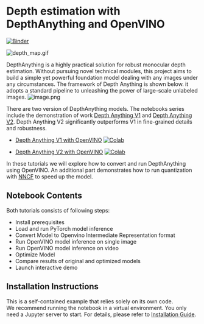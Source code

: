# Depth estimation with DepthAnything and OpenVINO

[![Binder](https://mybinder.org/badge_logo.svg)](https://mybinder.org/v2/gh/eaidova/openvino_notebooks_binder.git/main?urlpath=git-pull%3Frepo%3Dhttps%253A%252F%252Fgithub.com%252Fopenvinotoolkit%252Fopenvino_notebooks%26urlpath%3Dtree%252Fopenvino_notebooks%252Fnotebooks%2Fdepth-anythingh%2Fdepth-anything.ipynb)

![depth_map.gif](https://github.com/openvinotoolkit/openvino_notebooks/assets/29454499/a9a16658-512f-470c-a33c-0e1f9d0ae72c)


DepthAnything is a highly practical solution for robust monocular depth estimation. Without pursuing novel technical modules, this project aims to build a simple yet powerful foundation model dealing with any images under any circumstances.
The framework of Depth Anything is shown below. it adopts a standard pipeline to unleashing the power of large-scale unlabeled images. 
![image.png](https://depth-anything.github.io/static/images/pipeline.png)

There are two version of DepthAnything models. The notebooks series include the demonstration of work [Depth Anything V1](https://depth-anything.github.io/) and [Depth Anything V2](https://depth-anything.github.io/). Depth Anything V2 significantly outperforms V1 in fine-grained details and robustness.

* [Depth Anything V1 with OpenVINO](./depth-anything.ipynb) [![Colab](https://colab.research.google.com/assets/colab-badge.svg)](https://colab.research.google.com/github/openvinotoolkit/openvino_notebooks/blob/latest/notebooks/depth-anything/depth-anything.ipynb)

* [Depth Anything V2 with OpenVINO](./depth-anything-v2.ipynb) [![Colab](https://colab.research.google.com/assets/colab-badge.svg)](https://colab.research.google.com/github/openvinotoolkit/openvino_notebooks/blob/latest/notebooks/depth-anything/depth-anything-v2.ipynb)


In these tutorials we will explore how to convert and run DepthAnything using OpenVINO. An additional part demonstrates how to run quantization with [NNCF](https://github.com/openvinotoolkit/nncf/) to speed up the model.

## Notebook Contents

Both tutorials consists of following steps:
- Install prerequisites
- Load and run PyTorch model inference
- Convert Model to Openvino Intermediate Representation format
- Run OpenVINO model inference on single image
- Run OpenVINO model inference on video
- Optimize Model
- Compare results of original and optimized models
- Launch interactive demo

## Installation Instructions

This is a self-contained example that relies solely on its own code.</br>
We recommend  running the notebook in a virtual environment. You only need a Jupyter server to start.
For details, please refer to [Installation Guide](../../README.md).
